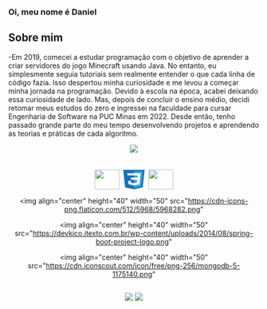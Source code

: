### Oi, meu nome é Daniel

## Sobre mim

-Em 2019, comecei a estudar programação com o objetivo de aprender a criar servidores do jogo Minecraft usando Java. No entanto, eu simplesmente seguia tutoriais sem realmente entender o que cada linha de código fazia. Isso despertou minha curiosidade e me levou a começar minha jornada na programação. Devido à escola na época, acabei deixando essa curiosidade de lado. Mas, depois de concluir o ensino médio, decidi retomar meus estudos do zero e ingressei na faculdade para cursar Engenharia de Software na PUC Minas em 2022. Desde então, tenho passado grande parte do meu tempo desenvolvendo projetos e aprendendo as teorias e práticas de cada algoritmo.

<p align="center"> <img src=https://github-readme-stats.vercel.app/api/top-langs/?username=Rafael-Pierre&layout=compact&langs_count=8&theme=gotham /> </p>
  
<div align="center" ><br>
  
  
  <img align="center"  height="40" width="50" src="https://cdn.jsdelivr.net/gh/devicons/devicon/icons/html5/html5-original.svg">

  <img align="center"  height="40" width="50" src="https://raw.githubusercontent.com/devicons/devicon/master/icons/css3/css3-original.svg">
  
  <img align="center"  height="40" width="50" src="https://cdn.jsdelivr.net/gh/devicons/devicon/icons/javascript/javascript-original.svg">
  
  <img align="center"  height="40" width="50" src="https://cdn-icons-png.flaticon.com/512/5968/5968282.png"
  
  <img align="center"  height="40" width="50" src="https://devkico.itexto.com.br/wp-content/uploads/2014/08/spring-boot-project-logo.png"
 
  <img align="center"  height="40" width="50" src="https://cdn.iconscout.com/icon/free/png-256/mongodb-5-1175140.png"
</div>
  
  ##
  
  <div align="center"> 
  
  <a href = "mailto:danielestevam282@gmail.com"><img src="https://img.shields.io/badge/-Gmail-%23333?style=for-the-badge&logo=gmail&logoColor=white" target="_blank"></a>
  <a href="https:/https://www.linkedin.com/in/daniel-estevam-a14602240/" target="_blank"><img src="https://img.shields.io/badge/-LinkedIn-%230077B5?style=for-the-badge&logo=linkedin&logoColor=white" target="_blank"></a> 
 
 
</div>
  

